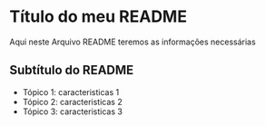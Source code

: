 # Título do meu README

Aqui neste Arquivo README teremos as informações necessárias

## Subtítulo do README

 - Tópico 1: caracteristicas 1
 - Tópico 2: caracteristicas 2
 - Tópico 3: caracteristicas 3